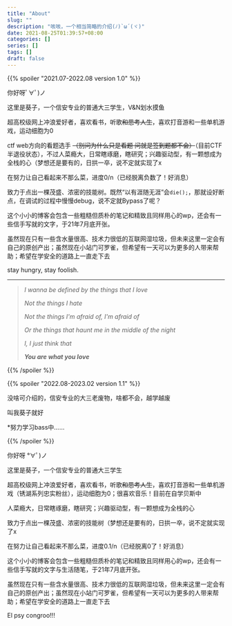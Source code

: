 ```yaml
---
title: "About"
slug: ""
description: "咳咳，一个相当简略的介绍(ﾉ)`ω´(ヾ)"
date: 2021-08-25T01:39:57+08:00
categories: []
series: []
tags: []
draft: false
---
```


{{% spoiler "2021.07-2022.08 version 1.0" %}}

你好呀ﾟ∀ﾟ)ノ

这里是葵子，一个信安专业的普通大三学生，V&N划水摸鱼

超高校级网上冲浪爱好者，喜欢看书，听歌~~和思考人生~~，喜欢打音游和一些单机游戏，运动细胞为0

ctf web方向的看题选手 ~~（别问为什么只是看题 问就是签到题都不会）~~（目前CTF半退役状态），不过人菜瘾大，日常瞎琢磨，瞎研究；兴趣驱动型，有一颗想成为全栈的心（梦想还是要有的，日拱一卒，说不定就实现了x

在努力让自己看起来不那么菜，进度0/n（已经脱离负数了！好消息）

致力于点出一棵茂盛、浓密的技能树。既然“以有涯随无涯”会`die();`，那就设好断点，在调试的过程中慢慢debug，说不定就Bypass了呢？

这个小小的博客会包含一些粗糙但质朴的笔记和精致且同样用心的wp，还会有一些信手写就的文字，于21年7月底开张。

虽然现在只有一些含水量很高、技术力很低的互联网湿垃圾，但未来这里一定会有自己的原创产出；虽然现在小站门可罗雀，但希望有一天可以为更多的人带来帮助；希望在学安全的道路上一直走下去

stay hungry, stay foolish.

------

> *I wanna be defined by the things that I love*
>
> *Not the things I hate*
>
> *Not the things I'm afraid of, I'm afraid of*
>
> *Or the things that haunt me in the middle of the night*
>
> *I, I just think that*
>
> ***You are what you love***

{{% /spoiler %}}

{{% spoiler "2022.08-2023.02 version 1.1" %}}

没啥可介绍的，信安专业的大三老废物，啥都不会，越学越废

叫我葵子就好

*努力学习bass中……

{{% /spoiler %}}

你好呀 °∀ﾟ)ノ

这里是葵子，一个信安专业的普通大三学生

超高校级网上冲浪爱好者，喜欢看书，听歌~~和思考人生~~，喜欢打音游和一些单机游戏（锈湖系列忠实粉丝），运动细胞为0；很喜欢音乐！目前在自学贝斯中

人菜瘾大，日常瞎琢磨，瞎研究；兴趣驱动型，有一颗想成为全栈的心

致力于点出一棵茂盛、浓密的技能树（梦想还是要有的，日拱一卒，说不定就实现了x

在努力让自己看起来不那么菜，进度0.1/n（已经脱离0了！好消息）

这个小小的博客会包含一些粗糙但质朴的笔记和精致且同样用心的wp，还会有一些信手写就的文字与生活随笔，于21年7月底开张。

虽然现在只有一些含水量很高、技术力很低的互联网湿垃圾，但未来这里一定会有自己的原创产出；虽然现在小站门可罗雀，但希望有一天可以为更多的人带来帮助；希望在学安全的道路上一直走下去

El psy congroo!!!